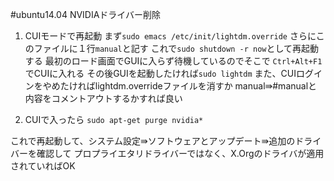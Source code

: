 #ubuntu14.04 NVIDIAドライバー削除
1. CUIモードで再起動
まず`sudo emacs /etc/init/lightdm.override`
さらにこのファイルに１行`manual`と記す
これで`sudo shutdown -r now`として再起動する
最初のロード画面でGUIに入らず待機しているのでそこで
`Ctrl+Alt+F1`でCUIに入れる
その後GUIを起動したければ`sudo lightdm`
また、CUIログインをやめたければlightdm.overrideファイルを消すか
manual⇛#manualと内容をコメントアウトするかすれば良い

2. CUIで入ったら
`sudo apt-get purge nvidia*`

これで再起動して、システム設定⇛ソフトウェアとアップデート⇛追加のドライバーを確認して
プロプライエタリドライバーではなく、X.Orgのドライバが適用されていればOK